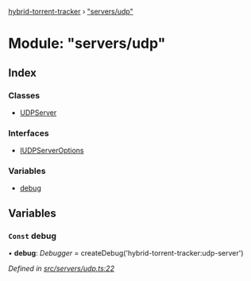 [hybrid-torrent-tracker](../README.md) › ["servers/udp"](_servers_udp_.md)

# Module: "servers/udp"

## Index

### Classes

* [UDPServer](../classes/_servers_udp_.udpserver.md)

### Interfaces

* [IUDPServerOptions](../interfaces/_servers_udp_.iudpserveroptions.md)

### Variables

* [debug](_servers_udp_.md#const-debug)

## Variables

### `Const` debug

• **debug**: *Debugger* = createDebug('hybrid-torrent-tracker:udp-server')

*Defined in [src/servers/udp.ts:22](https://github.com/negezor/hybrid-torrent-tracker/blob/c8824be/src/servers/udp.ts#L22)*
